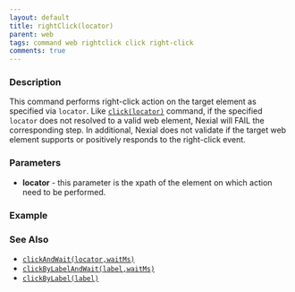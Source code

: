 ```yaml
---
layout: default
title: rightClick(locator)
parent: web
tags: command web rightclick click right-click
comments: true
---
```


### Description
This command performs right-click action on the target element as specified via `locator`. 
Like [`click(locator)`](click(locator)) command, if the specified `locator` does not resolved to a valid web element,
Nexial will FAIL the corresponding step. In additional, Nexial does not validate if the target web element supports 
or positively responds to the right-click event.


### Parameters
- **locator** - this parameter is the xpath of the element on which action need to be performed.


### Example


### See Also
- [`clickAndWait(locator,waitMs)`](clickAndWait(locator,waitMs).html)
- [`clickByLabelAndWait(label,waitMs)`](clickByLabelAndWait(label,waitMs).html)
- [`clickByLabel(label)`](clickByLabel(label).html)
